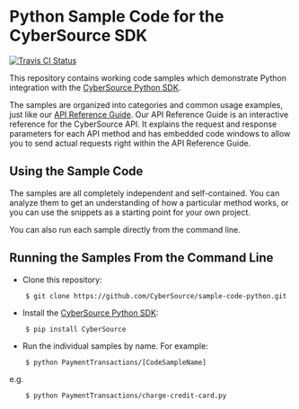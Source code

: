 # Python Sample Code for the CyberSource SDK
[![Travis CI Status](https://travis-ci.org/AuthorizeNet/sample-code-python.svg?branch=master)](https://travis-ci.org/AuthorizeNet/sample-code-python)

This repository contains working code samples which demonstrate Python integration with the [CyberSource Python SDK](https://github.com/AuthorizeNet/sdk-python).  

The samples are organized into categories and common usage examples, just like our [API Reference Guide](http://developer.cybersource.com/api/reference). Our API Reference Guide is an interactive reference for the CyberSource API. It explains the request and response parameters for each API method and has embedded code windows to allow you to send actual requests right within the API Reference Guide.


## Using the Sample Code

The samples are all completely independent and self-contained. You can analyze them to get an understanding of how a particular method works, or you can use the snippets as a starting point for your own project.

You can also run each sample directly from the command line.

## Running the Samples From the Command Line
* Clone this repository:
```
    $ git clone https://github.com/CyberSource/sample-code-python.git
```
* Install the [CyberSource Python SDK](https://www.github.com/AuthorizeNet/sdk-python):
```
    $ pip install CyberSource
```  
* Run the individual samples by name. For example:
```
    $ python PaymentTransactions/[CodeSampleName]
```
e.g.
```
    $ python PaymentTransactions/charge-credit-card.py
```

